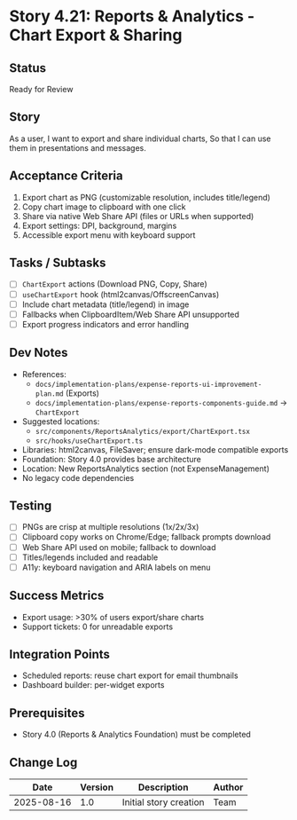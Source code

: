 # Story 4.21: Reports & Analytics - Chart Export & Sharing

## Status
Ready for Review

## Story
As a user,
I want to export and share individual charts,
So that I can use them in presentations and messages.

## Acceptance Criteria
1. Export chart as PNG (customizable resolution, includes title/legend)
2. Copy chart image to clipboard with one click
3. Share via native Web Share API (files or URLs when supported)
4. Export settings: DPI, background, margins
5. Accessible export menu with keyboard support

## Tasks / Subtasks
- [ ] `ChartExport` actions (Download PNG, Copy, Share)
- [ ] `useChartExport` hook (html2canvas/OffscreenCanvas)
- [ ] Include chart metadata (title/legend) in image
- [ ] Fallbacks when ClipboardItem/Web Share API unsupported
- [ ] Export progress indicators and error handling

## Dev Notes
- References:
  - `docs/implementation-plans/expense-reports-ui-improvement-plan.md` (Exports)
  - `docs/implementation-plans/expense-reports-components-guide.md` → `ChartExport`
- Suggested locations:
  - `src/components/ReportsAnalytics/export/ChartExport.tsx`
  - `src/hooks/useChartExport.ts`
- Libraries: html2canvas, FileSaver; ensure dark-mode compatible exports
- Foundation: Story 4.0 provides base architecture
- Location: New ReportsAnalytics section (not ExpenseManagement)
- No legacy code dependencies

## Testing
- [ ] PNGs are crisp at multiple resolutions (1x/2x/3x)
- [ ] Clipboard copy works on Chrome/Edge; fallback prompts download
- [ ] Web Share API used on mobile; fallback to download
- [ ] Titles/legends included and readable
- [ ] A11y: keyboard navigation and ARIA labels on menu

## Success Metrics
- Export usage: >30% of users export/share charts
- Support tickets: 0 for unreadable exports

## Integration Points
- Scheduled reports: reuse chart export for email thumbnails
- Dashboard builder: per-widget exports

## Prerequisites
- Story 4.0 (Reports & Analytics Foundation) must be completed

## Change Log
| Date | Version | Description | Author |
|------|---------|-------------|--------|
| 2025-08-16 | 1.0 | Initial story creation | Team |
